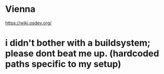 # Vienna
https://wiki.osdev.org/

# i didn't bother with a buildsystem; please dont beat me up. (hardcoded paths specific to my setup)

